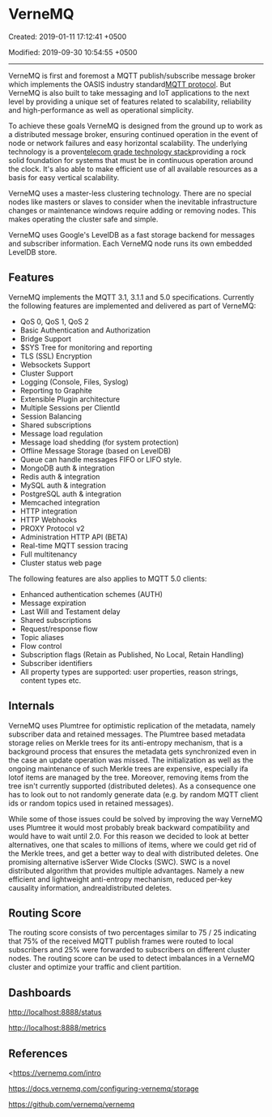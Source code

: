# VerneMQ

Created: 2019-01-11 17:12:41 +0500

Modified: 2019-09-30 10:54:55 +0500

---

VerneMQ is first and foremost a MQTT publish/subscribe message broker which implements the OASIS industry standard[MQTT protocol](https://vernemq.com/intro/mqtt-primer/). But VerneMQ is also built to take messaging and IoT applications to the next level by providing a unique set of features related to scalability, reliability and high-performance as well as operational simplicity.

To achieve these goals VerneMQ is designed from the ground up to work as a distributed message broker, ensuring continued operation in the event of node or network failures and easy horizontal scalability. The underlying technology is a proven[telecom grade technology stack](https://vernemq.com/intro/benefits/erlang.html)providing a rock solid foundation for systems that must be in continuous operation around the clock. It's also able to make efficient use of all available resources as a basis for easy vertical scalability.

VerneMQ uses a master-less clustering technology. There are no special nodes like masters or slaves to consider when the inevitable infrastructure changes or maintenance windows require adding or removing nodes. This makes operating the cluster safe and simple.

VerneMQ uses Google's LevelDB as a fast storage backend for messages and subscriber information. Each VerneMQ node runs its own embedded LevelDB store.

## Features

VerneMQ implements the MQTT 3.1, 3.1.1 and 5.0 specifications. Currently the following features are implemented and delivered as part of VerneMQ:
-   QoS 0, QoS 1, QoS 2
-   Basic Authentication and Authorization
-   Bridge Support
-   $SYS Tree for monitoring and reporting
-   TLS (SSL) Encryption
-   Websockets Support
-   Cluster Support
-   Logging (Console, Files, Syslog)
-   Reporting to Graphite
-   Extensible Plugin architecture
-   Multiple Sessions per ClientId
-   Session Balancing
-   Shared subscriptions
-   Message load regulation
-   Message load shedding (for system protection)
-   Offline Message Storage (based on LevelDB)
-   Queue can handle messages FIFO or LIFO style.
-   MongoDB auth & integration
-   Redis auth & integration
-   MySQL auth & integration
-   PostgreSQL auth & integration
-   Memcached integration
-   HTTP integration
-   HTTP Webhooks
-   PROXY Protocol v2
-   Administration HTTP API (BETA)
-   Real-time MQTT session tracing
-   Full multitenancy
-   Cluster status web page

The following features are also applies to MQTT 5.0 clients:
-   Enhanced authentication schemes (AUTH)
-   Message expiration
-   Last Will and Testament delay
-   Shared subscriptions
-   Request/response flow
-   Topic aliases
-   Flow control
-   Subscription flags (Retain as Published, No Local, Retain Handling)
-   Subscriber identifiers
-   All property types are supported: user properties, reason strings, content types etc.

## Internals

VerneMQ uses Plumtree for optimistic replication of the metadata, namely subscriber data and retained messages. The Plumtree based metadata storage relies on Merkle trees for its anti-entropy mechanism, that is a background process that ensures the metadata gets synchronized even in the case an update operation was missed. The initialization as well as the ongoing maintenance of such Merkle trees are expensive, especially ifa lotof items are managed by the tree. Moreover, removing items from the tree isn't currently supported (distributed deletes). As a consequence one has to look out to not randomly generate data (e.g. by random MQTT client ids or random topics used in retained messages).

While some of those issues could be solved by improving the way VerneMQ uses Plumtree it would most probably break backward compatibility and would have to wait until 2.0. For this reason we decided to look at better alternatives, one that scales to millions of items, where we could get rid of the Merkle trees, and get a better way to deal with distributed deletes. One promising alternative isServer Wide Clocks (SWC). SWC is a novel distributed algorithm that provides multiple advantages. Namely a new efficient and lightweight anti-entropy mechanism, reduced per-key causality information, andrealdistributed deletes.

## Routing Score

The routing score consists of two percentages similar to 75 / 25 indicating that 75% of the received MQTT publish frames were routed to local subscribers and 25% were forwarded to subscribers on different cluster nodes. The routing score can be used to detect imbalances in a VerneMQ cluster and optimize your traffic and client partition.

## Dashboards

<http://localhost:8888/status>

<http://localhost:8888/metrics>

## References

<https://vernemq.com/intro

<https://docs.vernemq.com/configuring-vernemq/storage>

<https://github.com/vernemq/vernemq>
